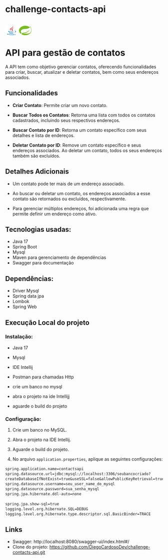 # challenge-contacts-api

<div>
    <div style="display: inline_block"><br>
    <img align="center" alt="Diego-Java" height="30" width="40" src="https://raw.githubusercontent.com/devicons/devicon/master/icons/java/java-original.svg">
    <img align="center" alt="Diego-Spring" height="30" width="40" src="https://raw.githubusercontent.com/devicons/devicon/master/icons/spring/spring-original.svg">
 </div>
  
# API para gestão de contatos


A API tem como objetivo gerenciar contatos, oferecendo funcionalidades para criar, buscar, atualizar e deletar contatos, bem como seus endereços associados.

## Funcionalidades

- **Criar Contato**: Permite criar um novo contato.
  
- **Buscar Todos os Contatos**: Retorna uma lista com todos os contatos cadastrados, incluindo seus respectivos endereços.
  
- **Buscar Contato por ID**: Retorna um contato específico com seus detalhes e lista de endereços.
  
- **Deletar Contato por ID**: Remove um contato específico e seus endereços associados. Ao deletar um contato, todos os seus endereços também são excluídos.

## Detalhes Adicionais

- Um contato pode ter mais de um endereço associado.
  
- Ao buscar ou deletar um contato, os endereços associados a esse contato são retornados ou excluídos, respectivamente.
  
- Para gerenciar múltiplos endereços, foi adicionada uma regra que permite definir um endereço como ativo.



## Tecnologias usadas:

- Java 17
- Spring Boot
- Mysql
- Maven para gerenciamento de dependências
- Swagger para documentação

## Dependências:

- Driver Mysql
- Spring data jpa
- Lombok
- Spring Web

## Execução Local do projeto

### Instalação:

- Java 17
- Mysql
- IDE Intellij
- Postman para chamadas Http

- crie  um banco no mysql
- abra o projeto na ide Intellijj
- aguarde o build do projeto



### Configuração:

1. Crie um banco no MySQL.

2. Abra o projeto na IDE Intellij.

3. Aguarde o build do projeto.

4. No arquivo `application.properties`, aplique as seguintes configurações:

```
spring.application.name=contactsapi
spring.datasource.url=jdbc:mysql://localhost:3306/seubancocriado?createDatabaseIfNotExist=true&useSSL=false&allowPublicKeyRetrieval=true&serverTimezone=UTC
spring.datasource.username=seu_user_name_do_mysql
spring.datasource.password=sua_senha_mysql
spring.jpa.hibernate.ddl-auto=none

spring.jpa.show-sql=true
logging.level.org.hibernate.SQL=DEBUG
logging.level.org.hibernate.type.descriptor.sql.BasicBinder=TRACE
```

## Links
- Swagger: http://localhost:8080/swagger-ui/index.html#/
- Clone do projeto: https://github.com/DiegoCardosoDev/challenge-contacts-api.git



  


